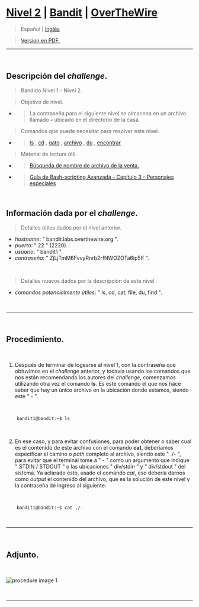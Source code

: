 
# [Nivel 2](https://overthewire.org/wargames/bandit/bandit2.html) | [Bandit](https://github.com/frandausmeier/CTF_Write-Ups/tree/main/OverTheWire/Bandit) | [OverTheWire](https://overthewire.org/wargames/)

> Español | [Inglés](https://github.com/frandausmeier/CTF_Write-Ups/blob/main/OverTheWire/Bandit/Level_2/level-2_bandit_overthewire_eng.md) 

> [Version en PDF.](https://github.com/frandausmeier/CTF_Write-Ups/blob/main/OverTheWire/Bandit/Level_2/nivel-2_bandit_overthewire_esp.pdf)

-----

<br>

## Descripción del _challenge_.
> Bandido Nivel 1 - Nivel 2.

> Objetivo de nivel.
- > La contraseña para el siguiente nivel se almacena en un archivo llamado **-** ubicado en el directorio de la casa.

> Comandos que puede necesitar para resolver este nivel.
- > [ls](https://manpages.ubuntu.com/manpages/noble/man1/ls.1.html) , [cd](https://manpages.ubuntu.com/manpages/noble/man1/cd.1posix.html) , [gato](https://manpages.ubuntu.com/manpages/noble/man1/cat.1.html) , [archivo](https://manpages.ubuntu.com/manpages/noble/man1/file.1.html) , [du](https://manpages.ubuntu.com/manpages/noble/man1/du.1.html) , [encontrar](https://manpages.ubuntu.com/manpages/noble/man1/find.1.html)

> Material de lectura útil.
- > [Búsqueda de nombre de archivo de la venta.](https://www.google.com/search?q=dashed+filename)
- > [Guía de Bash-scripting Avanzada - Capítulo 3 - Personajes especiales](https://linux.die.net/abs-guide/special-chars.html)

<br>

## Información dada por el _challenge_.
> Detalles útiles dados por el nivel anterior.
- _hostname_: " bandit.labs.overthewire.org ".
- _puerto_: " 22 " (2220).
- _usuario_: " bandit1 ".
- _contraseña_: " ZjLjTmM6FvvyRnrb2rfNWOZOTa6ip5If ".

<br>

> Detalles nuevos dados por la descripción de este nivel.
- _comandos potencialmente útiles_: " ls, cd, cat, file, du, find ".

<br>

-----

<br>

## Procedimiento.

<br>

1. Después de terminar de logearse al nivel 1, con la contraseña que obtuvimos en el _challenge_ anterior, y todavía
usando los comandos que nos están recomendando los autores del _challenge_, comenzamos utilizando otra vez el comando **ls**. Es este comando el que nos hace saber que hay un único archivo en la ubicación donde estamos, siendo este " - ".

<br>

```bash
	bandit1@bandit:~$ ls
```

<br>

2. En ese caso, y para evitar confusiones, para poder obtener o saber cual es el contenido de este archivo con el comando **cat**, deberíamos especificar el camino o _path_ completo al archivo, siendo este " ./- ", para evitar que el terminal tome a " - " como un argumento que indique " STDIN / STDOUT " o las ubicaciones " div/stdin " y " div/stdout " del sistema. Ya aclarado esto, usado el comando _cat_, eso debería darnos como _output_ el contenido del archivo, que es la solución de este nivel y la contraseña de ingreso al siguiente.

<br>

```bash
	bandit1@bandit:~$ cat ./-
```

<br>

-----

<br>

## Adjunto.

<br>

![procedure image 1](https://github.com/frandausmeier/CTF_Write-Ups/blob/main/OverTheWire/Bandit/Level_2/attachments/procedure_bandit2.png?raw=true)

<br>

-----

